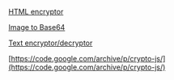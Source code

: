 [HTML encryptor](html-encryptor.html)

[Image to Base64](image-to-base64.html)

[Text encryptor/decryptor](text-encryptor-decryptor.html)

[https://code.google.com/archive/p/crypto-js/](https://code.google.com/archive/p/crypto-js/)

